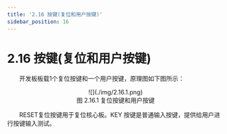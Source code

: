 ```yaml
---
title: '2.16 按键(复位和用户按键)'
sidebar_position: 16
---
```


# 2.16 按键(复位和用户按键)

&emsp;&emsp;开发板板载1个复位按键和一个用户按键，原理图如下图所示：

<center>
![](./img/2.16.1.png)<br />
图 2.16.1 复位按键和用户按键
</center>

&emsp;&emsp;RESET复位按键用于复位核心板。KEY 按键是普通输入按键，提供给用户进行按键输入测试。


